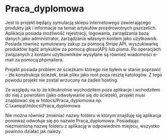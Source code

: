 # Praca_dyplomowa
Jest to projekt będący symulacją sklepu internetowego zawierającego produkty jak i informacje na temat artykułów prozdrowotnych pszczelich. Aplikacja posiada możliwość rejestracji, logowania, zarządzania bazą danych jako administrator, zarządzania własnym kontem jako użytkownik. Posiada również symulowany zakup za pomocą Stripe API, wyszukiwarkę produktów bądź artykułów za pomocą głosu(API) lub pisma. Po operacjach związanych z kontami użytkowników wysyłane są również wiadomości e-mail za pomocą phpmailera. 

Projekt posiada problem ze ścieżkami którego nie byłem w stanie poprawić - zła konstrukcja ścieżek, brak pliku jako root poza resztą katologów. Z tego powodu projekt nie został wrzucony na żaden hosting. 

Ze względu na to że kilkukrotnie wychodziłem poza aplikacje i wchodziłem do niej z powrotem (jako odwoływanie się do ścieżek), projekt musi znajdować się w 
htdocs/Praca_dyplomowa np. C:\xampp\htdocs\Praca_dyplomowa

Nie można również zmieniać nazwy folderu w którym znajduję się aplikacja ponieważ odwołuje się po nazwie Praca_dyplomowa.
Posiadając niezmienioną nazwę folderu z aplikacją w odpowiednim miejscu, wszystko powinno działać jak należy. 
